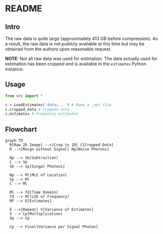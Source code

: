 # README
## Intro

The raw data is quite large (approximately 413 GB before compression). As a result, the raw data is not publicly available at this time but may be obtained from the authors upon reasonable request.

**NOTE:** Not all raw data was used for estimation. The data actually used for estimation has been cropped and is available in the `estimates` Python instance.


## Usage

```Python
from src import *

c = LoadEstimates('data/...') # Name a .npz file
c.cropped_data # Cropped data
c.estimates # Frequency estimates
```


## Flowchart


```mermaid
graph TD
  R[Raw 2D Image] -->|Crop to 1D| C[Cropped Data]
  R -->|Reign without Signal| Np[Noise Photons]
  
  Np --> Sb(Subtraction)
  C --> Sb
  Sb --> Sp[Singal Photons]

  Np --> Ml(MLE of Location)
  Sp --> Ml
  C --> Ml

  Ml --> Td[Time Domain]
  Td --> Mf(LSE of Frequency)
  Mf --> E[Estimates]
  
  E -->|Repeat| V[Variance of Estimates]
  V --> Cp(Multiplication)
  Sp --> Cp
  
  Cp --> Final[Variance per Signal Photon]


```

